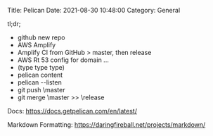 Title: Pelican
Date: 2021-08-30 10:48:00
Category: General

tl;dr;
* github new repo
* AWS Amplify
* Amplify CI from GitHub > master, then release
* AWS Rt 53 config for domain
...
* (type type type)
* pelican content
* pelican --listen
* git push \master
* git merge \master >> \release

Docs:
https://docs.getpelican.com/en/latest/

Markdown Formatting:
https://daringfireball.net/projects/markdown/